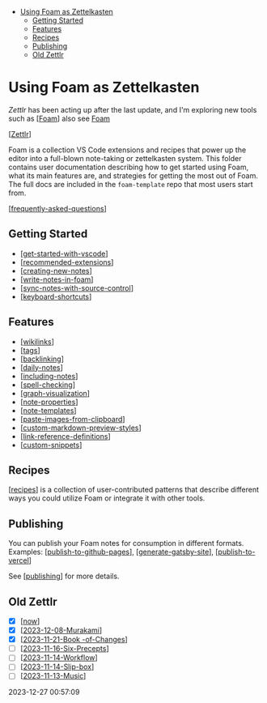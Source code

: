 - [Using Foam as Zettelkasten](#using-foam-as-zettelkasten)
  - [Getting Started](#getting-started)
  - [Features](#features)
  - [Recipes](#recipes)
  - [Publishing](#publishing)
  - [Old Zettlr](#old-zettlr)

# Using Foam as Zettelkasten  

*Zettlr* has been acting up after the last update, and I'm exploring new tools such as [[Foam]] also see [Foam](https://foambubble.github.io/)

[[Zettlr]] 

Foam is a collection VS Code extensions and recipes that power up the editor
into a full-blown note-taking or zettelkasten system. This folder contains user documentation
describing how to get started using Foam, what its main features are, and
strategies for getting the most out of Foam. The full docs are included in the
`foam-template` repo that most users start from.

[[frequently-asked-questions]]

## Getting Started

- [[get-started-with-vscode]]
- [[recommended-extensions]]
- [[creating-new-notes]]
- [[write-notes-in-foam]]
- [[sync-notes-with-source-control]]
- [[keyboard-shortcuts]]

## Features

- [[wikilinks]]
- [[tags]]
- [[backlinking]]
- [[daily-notes]]
- [[including-notes]]
- [[spell-checking]]
- [[graph-visualization]]
- [[note-properties]]
- [[note-templates]]
- [[paste-images-from-clipboard]]
- [[custom-markdown-preview-styles]]
- [[link-reference-definitions]]
- [[custom-snippets]]

## Recipes

[[recipes]] is a collection of user-contributed patterns that describe different ways you could utilize Foam or integrate it with other tools.

## Publishing

You can publish your Foam notes for consumption in different formats.
Examples: [[publish-to-github-pages]], [[generate-gatsby-site]], [[publish-to-vercel]]

See [[publishing]] for more details.

## Old Zettlr

- [x] [[now]]
- [x] [[2023-12-08-Murakami]]
- [x] [[2023-11-21-Book -of-Changes]]
- [ ] [[2023-11-16-Six-Precepts]]
- [ ] [[2023-11-14-Workflow]]
- [ ] [[2023-11-14-Slip-box]]
- [ ] [[2023-11-13-Music]]

2023-12-27 00:57:09

[//begin]: # "Autogenerated link references for markdown compatibility"
[Foam]: Foam "Foam Note Templates"
[Zettlr]: Zettlr "Markdown Editor"
[frequently-asked-questions]: frequently-asked-questions "Frequently Asked Questions"
[get-started-with-vscode]: get-started-with-vscode "Getting started with VS Code"
[recommended-extensions]: recommended-extensions "Recommended Extensions"
[creating-new-notes]: creating-new-notes "Creating New Notes"
[write-notes-in-foam]: write-notes-in-foam "Writing Notes"
[sync-notes-with-source-control]: sync-notes-with-source-control "Sync notes with source control"
[keyboard-shortcuts]: keyboard-shortcuts "Keyboard Shortcuts"
[wikilinks]: wikilinks "Wikilinks"
[tags]: tags "Tags"
[backlinking]: backlinking "Backlinking"
[daily-notes]: daily-notes "Daily Notes"
[including-notes]: including-notes "Including notes in a note"
[spell-checking]: spell-checking "Spell Checking"
[graph-visualization]: graph-visualization "Graph Visualization"
[note-properties]: note-properties "Note Properties"
[note-templates]: note-templates "Note Templates"
[paste-images-from-clipboard]: paste-images-from-clipboard "Paste Images from Clipboard"
[custom-markdown-preview-styles]: custom-markdown-preview-styles "Custom Markdown Preview Styles"
[link-reference-definitions]: link-reference-definitions "Link Reference Definitions"
[custom-snippets]: custom-snippets "Adding Custom Snippets"
[recipes]: recipes "Recipes"
[publish-to-github-pages]: publish-to-github-pages "GitHub Pages"
[generate-gatsby-site]: generate-gatsby-site "Generate a site using Gatsby"
[publish-to-vercel]: publish-to-vercel "Publish to Vercel"
[publishing]: publishing "Publishing pages"
[now]: now "What I'm up to now"
[2023-12-08-Murakami]: 2023-12-08-Murakami "Haruki Murakami"
[2023-11-21-Book -of-Changes]: 2023-11-21-Book%20-of-Changes "Book of Changes"
[2023-11-16-Six-Precepts]: 2023-11-16-Six-Precepts "Six Precepts of Advice"
[2023-11-14-Workflow]: 2023-11-14-Workflow "Workflow"
[2023-11-14-Slip-box]: 2023-11-14-Slip-box "The Slip Box"
[2023-11-13-Music]: 2023-11-13-Music "New Music"
[//end]: # "Autogenerated link references"
